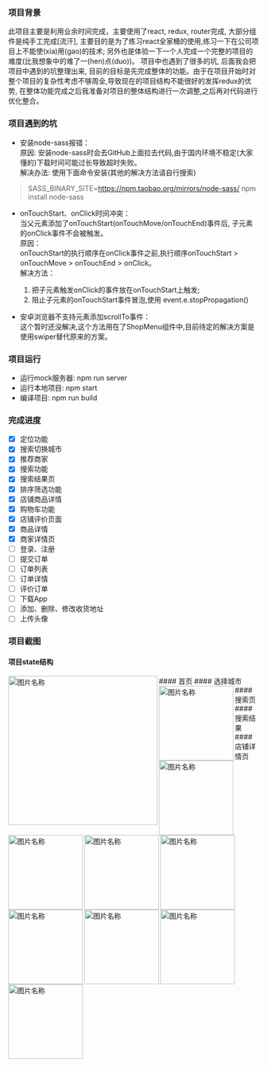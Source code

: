 ### 项目背景
此项目主要是利用业余时间完成，主要使用了react, redux, router完成, 大部分组件是纯手工完成[流汗], 主要目的是为了练习react全家桶的使用,练习一下在公司项目上不能使(xia)用(gao)的技术; 另外也是体验一下一个人完成一个完整的项目的难度(比我想象中的难了一(hen)点(duo))。
项目中也遇到了很多的坑, 后面我会把项目中遇到的坑整理出来, 目前的目标是先完成整体的功能。由于在项目开始时对整个项目的复杂性考虑不够周全,导致现在的项目结构不能很好的发挥redux的优势, 在整体功能完成之后我准备对项目的整体结构进行一次调整,之后再对代码进行优化整合。

### 项目遇到的坑
- 安装node-sass报错：<br/>
原因:
安装node-sass时会去GitHub上面拉去代码,由于国内环境不稳定(大家懂的)下载时间可能过长导致超时失败。<br/>
解决办法:
使用下面命令安装(其他的解决方法请自行搜索) <br/> 
> SASS_BINARY_SITE=https://npm.taobao.org/mirrors/node-sass/ npm install node-sass

- onTouchStart、onClick时间冲突：<br/>
当父元素添加了onTouchStart(onTouchMove/onTouchEnd)事件后, 子元素的onClick事件不会被触发。<br/>
原因：<br/>
onTouchStart的执行顺序在onClick事件之前,执行顺序onTouchStart > onTouchMove > onTouchEnd > onClick。 <br/>
解决方法：<br/>
  1. 把子元素触发onClick的事件放在onTouchStart上触发;
  2. 阻止子元素的onTouchStart事件冒泡,使用 event.e.stopPropagation()

- 安卓浏览器不支持元素添加scrollTo事件：<br/>
这个暂时还没解决,这个方法用在了ShopMenu组件中,目前待定的解决方案是使用swiper替代原来的方案。

### 项目运行
- 运行mock服务器: npm run server
- 运行本地项目: npm start
- 编译项目: npm run build

### 完成进度

- [x] 定位功能
- [x] 搜索切换城市
- [x] 推荐商家
- [x] 搜索功能
- [x] 搜索结果页
- [x] 排序筛选功能
- [x] 店铺商品详情
- [x] 购物车功能
- [x] 店铺评价页面
- [x] 商品详情
- [x] 商家详情页
- [ ] 登录、注册
- [ ] 提交订单
- [ ] 订单列表
- [ ] 订单详情
- [ ] 评价订单
- [ ] 下载App
- [ ] 添加、删除、修改收货地址
- [ ] 上传头像

### 项目截图

#### 项目state结构
<img src="https://github.com/volcanoliuc/react-elm/blob/css-module/screenshot/state.png" width = "300" alt="图片名称" align=left />
#### 首页
<img src="https://github.com/volcanoliuc/react-elm/blob/css-module/screenshot/home.png" width = "150" alt="图片名称" align=left />
<img src="https://github.com/volcanoliuc/react-elm/blob/css-module/screenshot/state.png" width = "150" alt="图片名称" align=left />
#### 选择城市
<img src="https://github.com/volcanoliuc/react-elm/blob/css-module/screenshot/city.png" width = "150" alt="图片名称" align=left />
#### 搜索页
<img src="https://github.com/volcanoliuc/react-elm/blob/css-module/screenshot/search.png" width = "150" alt="图片名称" align=left />
#### 搜索结果
<img src="https://github.com/volcanoliuc/react-elm/blob/css-module/screenshot/seach-result.png" width = "150" alt="图片名称" align=left />
<img src="https://github.com/volcanoliuc/react-elm/blob/css-module/screenshot/category.png" width = "150" alt="图片名称" align=left />
<img src="https://github.com/volcanoliuc/react-elm/blob/css-module/screenshot/filter.png" width = "150" alt="图片名称" align=left />
#### 店铺详情页
<img src="https://github.com/volcanoliuc/react-elm/blob/css-module/screenshot/shop-detail.png" width = "150" alt="图片名称" align=left />
<img src="https://github.com/volcanoliuc/react-elm/blob/css-module/screenshot/cart.png" width = "150" alt="图片名称" align=left />